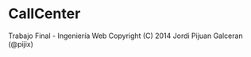 CallCenter
==========

Trabajo Final - Ingeniería Web 
Copyright (C) 2014 Jordi Pijuan Galceran (@pijix)
